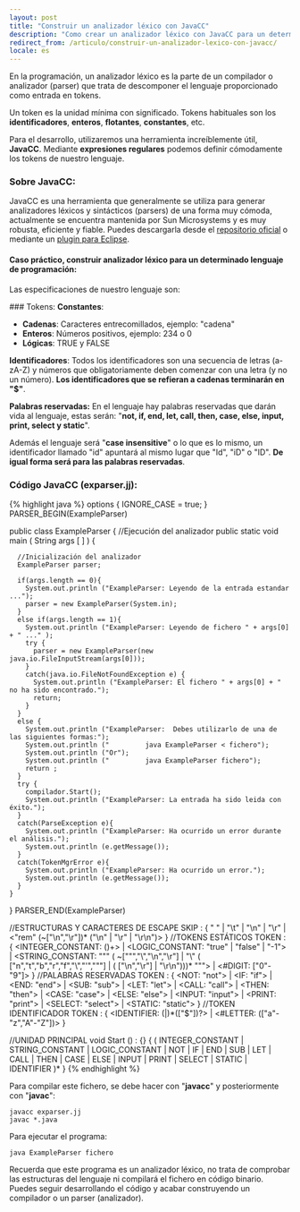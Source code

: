 ```yaml
---
layout: post
title: "Construir un analizador léxico con JavaCC"
description: "Como crear un analizador léxico con JavaCC para un determinado lenguaje de programación"
redirect_from: /articulo/construir-un-analizador-lexico-con-javacc/
locale: es
---
```


En la programación, un analizador léxico es la parte de un compilador o analizador (parser) que trata de descomponer el lenguaje proporcionado como entrada en tokens.

Un token es la unidad mínima con significado. Tokens habituales son los **identificadores**, **enteros**, **flotantes**, **constantes**, etc.

Para el desarrollo, utilizaremos una herramienta increíblemente útil, **JavaCC**. Mediante **expresiones regulares** podemos definir cómodamente los tokens de nuestro lenguaje.

### Sobre JavaCC:
JavaCC es una herramienta que generalmente se utiliza para generar analizadores léxicos y sintácticos (parsers) de una forma muy cómoda, actualmente se encuentra mantenida por Sun Microsystems y es muy robusta, eficiente y fiable. Puedes descargarla desde el <a href="http://javacc.java.net/">repositorio oficial</a> o mediante un <a href="http://eclipse-javacc.sourceforge.net/">plugin para Eclipse</a>.

#### Caso práctico, construir analizador léxico para un determinado lenguaje de programación:

Las especificaciones de nuestro lenguaje son:

### Tokens:
**Constantes**:

- **Cadenas**: Caracteres entrecomillados, ejemplo: "cadena"
- **Enteros**: Números positivos, ejemplo: 234 o 0
- **Lógicas**: TRUE y FALSE

**Identificadores**: Todos los identificadores son una secuencia de letras (a-zA-Z) y números que obligatoriamente deben comenzar con una letra (y no un número). **Los identificadores que se refieran a cadenas terminarán en "$"**.

**Palabras reservadas:** En el lenguaje hay palabras reservadas que darán vida al lenguaje, estas serán: "**not, if, end, let, call, then, case, else, input, print, select y static**".

Además el lenguaje será "**case insensitive**" o lo que es lo mismo, un identificador llamado "id" apuntará al mismo lugar que "Id", "iD" o "ID". **De igual forma será para las palabras reservadas**.

### Código JavaCC (exparser.jj):
{% highlight java %}
options {
  IGNORE_CASE = true;
}
PARSER_BEGIN(ExampleParser)

  public class ExampleParser {
    //Ejecución del analizador
    public static void main ( String args [ ] ) {

      //Inicialización del analizador
      ExampleParser parser;

      if(args.length == 0){
        System.out.println ("ExampleParser: Leyendo de la entrada estandar ...");
        parser = new ExampleParser(System.in);
      }
      else if(args.length == 1){
        System.out.println ("ExampleParser: Leyendo de fichero " + args[0] + " ..." );
        try {
          parser = new ExampleParser(new java.io.FileInputStream(args[0]));
        }
        catch(java.io.FileNotFoundException e) {
          System.out.println ("ExampleParser: El fichero " + args[0] + " no ha sido encontrado.");
          return;
        }
      }
      else {
        System.out.println ("ExampleParser:  Debes utilizarlo de una de las siguientes formas:");
        System.out.println ("         java ExampleParser < fichero");
        System.out.println ("Or");
        System.out.println ("         java ExampleParser fichero");
        return ;
      }
      try {
        compilador.Start();
        System.out.println ("ExampleParser: La entrada ha sido leida con éxito.");
      }
      catch(ParseException e){
        System.out.println ("ExampleParser: Ha ocurrido un error durante el análisis.");
        System.out.println (e.getMessage());
      }
      catch(TokenMgrError e){
        System.out.println ("ExampleParser: Ha ocurrido un error.");
        System.out.println (e.getMessage());
      }
    }
  }
PARSER_END(ExampleParser)

//ESTRUCTURAS Y CARACTERES DE ESCAPE
SKIP : {
 " "
|  "\t"
|  "\n"
|  "\r"
|  <"rem" (~["\n","\r"])* ("\n" | "\r" | "\r\n")>
}
//TOKENS ESTÁTICOS
TOKEN : {
 <INTEGER_CONSTANT: (<DIGIT>)+>
|  <LOGIC_CONSTANT: "true" | "false" | "-1">
|  <STRING_CONSTANT: "\"" ( ~["\"","\\","\n","\r"] | "\\" ( ["n","t","b","r","f","\\","\'","\""] | ( ["\n","\r"] | "\r\n")))* "\"">
|  <#DIGIT: ["0"-"9"]>
}
//PALABRAS RESERVADAS
TOKEN : {
 <NOT: "not">
|  <IF: "if">
|  <END: "end">
|  <SUB: "sub">
|  <LET: "let">
|  <CALL: "call">
|  <THEN: "then">
|  <CASE: "case">
|  <ELSE: "else">
|  <INPUT: "input">
|  <PRINT: "print">
|  <SELECT: "select">
|  <STATIC: "static">
}
//TOKEN IDENTIFICADOR
TOKEN : {
 <IDENTIFIER: <LETTER>(<LETTER>|<DIGIT>)*(["$"])?>
|  <#LETTER: (["a"-"z","A"-"Z"])>
}

//UNIDAD PRINCIPAL
void Start () : {}
{
  (
    INTEGER_CONSTANT | STRING_CONSTANT | LOGIC_CONSTANT |
    NOT | IF | END | SUB | LET | CALL | THEN | CASE | ELSE | INPUT | PRINT | SELECT | STATIC |
    IDENTIFIER
  )*
  <EOF>
}
{% endhighlight %}

Para compilar este fichero, se debe hacer con "**javacc**" y posteriormente con "**javac**":

    javacc exparser.jj
    javac *.java

Para ejecutar el programa:

    java ExampleParser fichero

Recuerda que este programa es un analizador léxico, no trata de comprobar las estructuras del lenguaje ni compilará el fichero en código binario. Puedes seguir desarrollando el código y acabar construyendo un compilador o un parser (analizador).
